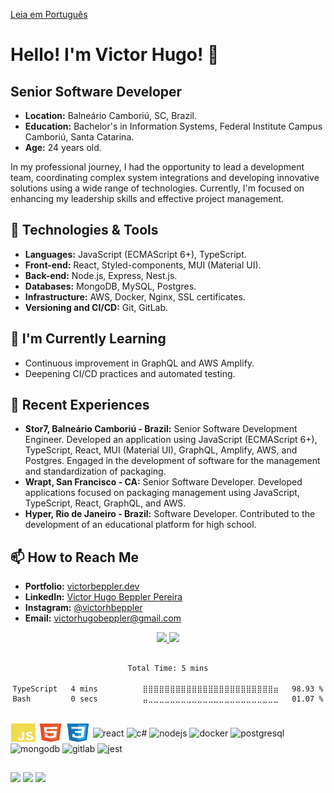 [Leia em Português](./README_PT.md)


# Hello! I'm Victor Hugo! 👋

## Senior Software Developer

- **Location:** Balneário Camboriú, SC, Brazil.
- **Education:** Bachelor's in Information Systems, Federal Institute Campus Camboriú, Santa Catarina.
- **Age:** 24 years old.

In my professional journey, I had the opportunity to lead a development team, coordinating complex system integrations and developing innovative solutions using a wide range of technologies. Currently, I'm focused on enhancing my leadership skills and effective project management.

## 🔧 Technologies & Tools

- **Languages:** JavaScript (ECMAScript 6+), TypeScript.
- **Front-end:** React, Styled-components, MUI (Material UI).
- **Back-end:** Node.js, Express, Nest.js.
- **Databases:** MongoDB, MySQL, Postgres.
- **Infrastructure:** AWS, Docker, Nginx, SSL certificates.
- **Versioning and CI/CD:** Git, GitLab.

## 🌱 I'm Currently Learning

- Continuous improvement in GraphQL and AWS Amplify.
- Deepening CI/CD practices and automated testing.

## 💼 Recent Experiences


- **Stor7, Balneário Camboriú - Brazil:** Senior Software Development Engineer. Developed an application using JavaScript (ECMAScript 6+), TypeScript, React, MUI (Material UI), GraphQL, Amplify, AWS, and Postgres. Engaged in the development of software for the management and standardization of packaging.
- **Wrapt, San Francisco - CA:** Senior Software Developer. Developed applications focused on packaging management using JavaScript, TypeScript, React, GraphQL, and AWS.
- **Hyper, Rio de Janeiro - Brazil:** Software Developer. Contributed to the development of an educational platform for high school.

## 📫 How to Reach Me

- **Portfolio:** [victorbeppler.dev](http://victorbeppler.dev)
- **LinkedIn:** [Victor Hugo Beppler Pereira](https://www.linkedin.com/in/victor-hugo-beppler-pereira-a012a7166/)
- **Instagram:** [@victorhbeppler](https://www.instagram.com/victorhbeppler)
- **Email:** [victorhugobeppler@gmail.com](mailto:victorhugobeppler@gmail.com)






<div align="center">
<a href="https://github.com/victorbeppler">
<img height="180em" src="https://github-readme-stats.vercel.app/api?username=victorbeppler&show_icons=false&theme=dark&include_all_commits=true&count_private=true"/>
<img height="180em" src="https://github-readme-stats.vercel.app/api/top-langs/?username=victorbeppler&layout=compact&langs_count=7&theme=dark"/>
    
##
    
    
<!--START_SECTION:waka-->

```txt
Total Time: 5 mins

TypeScript   4 mins          ⣿⣿⣿⣿⣿⣿⣿⣿⣿⣿⣿⣿⣿⣿⣿⣿⣿⣿⣿⣿⣿⣿⣿⣿⣶   98.93 %
Bash         0 secs          ⣤⣀⣀⣀⣀⣀⣀⣀⣀⣀⣀⣀⣀⣀⣀⣀⣀⣀⣀⣀⣀⣀⣀⣀⣀   01.07 %
```

<!--END_SECTION:waka-->

</div>
<div style="display: inline_block"><br>
<img align="center" alt="Js" height="30" width="40" src="https://raw.githubusercontent.com/devicons/devicon/master/icons/javascript/javascript-plain.svg">
<img align="center" alt="HTML" height="30" width="40" src="https://raw.githubusercontent.com/devicons/devicon/master/icons/html5/html5-original.svg">
<img align="center" alt="CSS" height="30" width="40" src="https://raw.githubusercontent.com/devicons/devicon/master/icons/css3/css3-original.svg">
<img align="center" alt="react" height="30" width="40" src="https://cdn.jsdelivr.net/gh/devicons/devicon/icons/react/react-original.svg">
<img align="center" alt="c#" height="30" width="40" src="https://cdn.jsdelivr.net/gh/devicons/devicon/icons/csharp/csharp-original.svg" />
<img align="center" alt="nodejs" height="30" width="40" src="https://cdn.jsdelivr.net/gh/devicons/devicon/icons/nodejs/nodejs-original.svg">
<img align="center" alt="docker" height="30" width="40" src="https://cdn.jsdelivr.net/gh/devicons/devicon/icons/docker/docker-original.svg">
<img align="center" alt="postgresql" height="30" width="40" src="https://cdn.jsdelivr.net/gh/devicons/devicon/icons/postgresql/postgresql-original.svg">
<img align="center" alt="mongodb" height="30" width="40" src="https://cdn.jsdelivr.net/gh/devicons/devicon/icons/mongodb/mongodb-original.svg">
<img align="center" alt="gitlab" height="30" width="40" src="https://cdn.jsdelivr.net/gh/devicons/devicon/icons/gitlab/gitlab-original.svg">
<img align="center" alt="jest" height="30" width="40" src="https://cdn.jsdelivr.net/gh/devicons/devicon/icons/jest/jest-plain.svg">
</div>

##

<div> 
    <a href="https://www.instagram.com/victorhbeppler" target="_blank"><img src="https://img.shields.io/badge/-Instagram-%23E4405F?style=for-the-badge&logo=instagram&logoColor=white" target="_blank"></a>
    <a href = "mailto:victorhugobeppler@gmail.com"><img src="https://img.shields.io/badge/-Gmail-%23333?style=for-the-badge&logo=gmail&logoColor=white" target="_blank"></a>
    <a href="https://www.linkedin.com/in/victor-hugo-beppler-pereira-a012a7166/" target="_blank"><img src="https://img.shields.io/badge/-LinkedIn-%230077B5?style=for-the-badge&logo=linkedin&logoColor=white" target="_blank"></a>    
</div>
